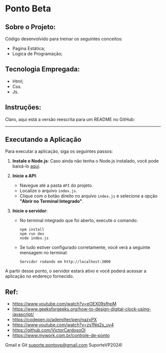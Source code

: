# Ponto Beta

## Sobre o Projeto:

Código desenvolvido para treinar os seguintes conceitos:
- Pagina Estática;
- Logica de Programação;

## Tecnologia Empregada:

- Html;
- Css.
- Js.

## Instruções:
Claro, aqui está a versão reescrita para um README no GitHub:

---

## Executando a Aplicação

Para executar a aplicação, siga os seguintes passos:

1. **Instale o Node.js**: Caso ainda não tenha o Node.js instalado, você pode baixá-lo [aqui](https://nodejs.org/).

2. **Inicie a API**:
   - Navegue até a pasta `API` do projeto.
   - Localize o arquivo `index.js`.
   - Clique com o botão direito no arquivo `index.js` e selecione a opção **"Abrir no Terminal Integrado"**.

3. **Inicie o servidor**:
   - No terminal integrado que foi aberto, execute o comando:
     ```
     npm install
     npm run dev
     node index.js
     ```
   - Se tudo estiver configurado corretamente, você verá a seguinte mensagem no terminal:
     ```
     Servidor rodando em http://localhost:3000
     ```

A partir desse ponto, o servidor estará ativo e você poderá acessar a aplicação no endereço fornecido.


## Ref:
- https://www.youtube.com/watch?v=eOEX09sfhpM
- https://www.geeksforgeeks.org/how-to-design-digital-clock-using-javascript/
- https://codepen.io/ademilter/pen/nazxPX
- https://www.youtube.com/watch?v=zs1Nq2s_uy4
- https://github.com/VictorCardosoOl
- https://www.mywork.com.br/controle-de-ponto


Gmail e Git
suporte.pontovp@gmail.com
SuporteVP2024!


